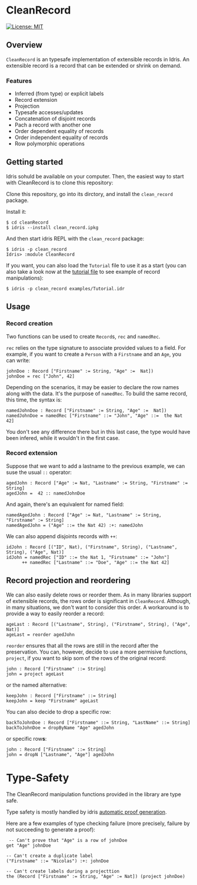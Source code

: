 # CleanRecord

[![License: MIT](https://img.shields.io/badge/License-MIT-blue.svg)](https://opensource.org/licenses/MIT)

## Overview

`CleanRecord` is an typesafe implementation of extensible records in Idris.
An extensible record is a record that can be extended or shrink on demand.

### Features

- Inferred (from type) or explicit labels
- Record extension
- Projection
- Typesafe accesses/updates
- Concatenation of disjoint records
- Pach a record with another one
- Order dependent equality of records
- Order independent equality of records
- Row polymorphic operations

## Getting started

Idris sohuld be available on your computer.
Then, the easiest way to start with CleanRecord is to clone this repository:

Clone this repository, go into its dirctory, and install the `clean_record`
package.

Install it:

```
$ cd cleanRecord
$ idris --install clean_record.ipkg
```

And then start idris REPL with the `clean_record` package:

```
$ idris -p clean_record
Idris> :module CleanRecord
```

If you want, you can also load the `Tutorial` file to use it as a start
(you can also take a look now at the [tutorial file] to see example of
record manipulations):

```
$ idris -p clean_record examples/Tutorial.idr
```

## Usage

### Record creation

Two functions can be used to create `Record`s, `rec` and `namedRec`.

`rec` relies on the type signature to associate provided values to a field.
For example, if you want to create a `Person` with a `Firstname` and an
`Age`, you can write:

```
johnDoe : Record ["Firstname" := String, "Age" :=  Nat])
johnDoe = rec ["John", 42]
```

Depending on the scenarios, it may be easier to declare the row names
along with the data.
It's the purpose of `namedRec`. To build the same record, this time, the syntax is:

```
namedJohnDoe : Record ["Firstname" := String, "Age" :=  Nat])
namedJohnDoe = namedRec ["Firstname" ::= "John", "Age" ::=  the Nat 42]
```

You don't see any difference there but in this last case,
the type would have been infered, while it wouldn't in the first case.

### Record extension

Suppose that we want to add a lastname to the previous example,
we can suse the usual `::` operator:

```
agedJohn : Record ["Age" := Nat, "Lastname" := String, "Firstname" := String]
agedJohn =  42 :: namedJohnDoe
```

And again, there's an equivalent for named field:

```
namedAgedJohn : Record ["Age" := Nat, "Lastname" := String, "Firstname" := String]
namedAgedJohn = ("Age" ::= the Nat 42) :+: namedJohn
```

We can also append disjoints records with `++`:

```
idJohn : Record [("ID", Nat), ("Firstname", String), ("Lastname", String), ("Age", Nat)]
idJohn = namedRec ["ID" ::= the Nat 1, "Firstname" ::= "John"]
      ++ namedRec ["Lastname" ::= "Doe", "Age" ::= the Nat 42]
```

## Record projection and reordering

We can also easily delete rows or reorder them.
As in many libraries support of extensible records,
the rows order is significant in `CleanRecord`.
Although, in many situations, we don't want to consider
this order.
A workaround is to provide a way to easily reorder a record:

```
ageLast : Record [("Lastname", String), ("Firstname", String), ("Age", Nat)]
ageLast = reorder agedJohn
```

`reorder` ensures that all the rows are still in the record after the
preservation.
You can, however, decide to use a more permisive functions, `project`,
if you want to skip som of the rows of the original record:

```
john : Record ["Firstname" ::= String]
john = project ageLast
```

or the named alternative:

```
keepJohn : Record ["Firstname" ::= String]
keepJohn = keep "Firstname" ageLast
```

You can also decide to drop a specific row:

```
backToJohnDoe : Record ["Firstname" ::= String, "LastName" ::= String]
backToJohnDoe = dropByName "Age" agedJohn
```

or specific row**s**:

```
john : Record ["Firstname" ::= String]
john = dropN ["Lastname", "Age"] agedJohn
```

# Type-Safety

The CleanRecord manipulation functions provided in the library are type safe.

Type safety is mostly handled by idris [automatic proof generation].

Here are a few examples of type checking failure
(more precisely, failure by not succeeding to generate a proof):

```
 -- Can't prove that "Age" is a row of johnDoe
get "Age" johnDoe

-- Can't create a duplicate label
("Firstname" ::= "Nicolas") :+: johnDoe

-- Can't create labels during a projecttion
the (Record ["Firstname" := String, "Age" := Nat]) (project johnDoe)
```

[tutorial file]: blob/master/examples/Tutorial.idr
[automatic proof generation]: http://docs.idris-lang.org/en/latest/tutorial/miscellany.html#auto-implicit-arguments
